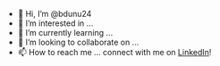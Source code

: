 - 👋 Hi, I’m @bdunu24
- 👀 I’m interested in ...
- 🌱 I’m currently learning ...
- 💞️ I’m looking to collaborate on ...
- 📫 How to reach me ... connect with me on [LinkedIn](https://www.linkedin.com/in/thebelindadunu/)!

<!---
bdunu24/bdunu24 is a ✨ special ✨ repository because its `README.md` (this file) appears on your GitHub profile.
You can click the Preview link to take a look at your changes.
--->
